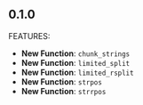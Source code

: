 ## 0.1.0

FEATURES:

* **New Function**: `chunk_strings`
* **New Function**: `limited_split`
* **New Function**: `limited_rsplit`
* **New Function**: `strpos`
* **New Function**: `strrpos`
